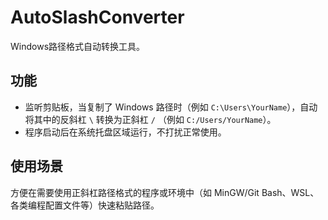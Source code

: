 # AutoSlashConverter

Windows路径格式自动转换工具。

## 功能

- 监听剪贴板，当复制了 Windows 路径时（例如 `C:\Users\YourName`），自动将其中的反斜杠 `\` 转换为正斜杠 `/` （例如 `C:/Users/YourName`）。
- 程序启动后在系统托盘区域运行，不打扰正常使用。

## 使用场景

方便在需要使用正斜杠路径格式的程序或环境中（如 MinGW/Git Bash、WSL、各类编程配置文件等）快速粘贴路径。

